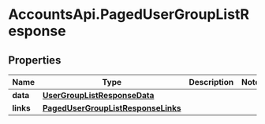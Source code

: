 # AccountsApi.PagedUserGroupListResponse

## Properties
Name | Type | Description | Notes
------------ | ------------- | ------------- | -------------
**data** | [**UserGroupListResponseData**](UserGroupListResponseData.md) |  | 
**links** | [**PagedUserGroupListResponseLinks**](PagedUserGroupListResponseLinks.md) |  | 

